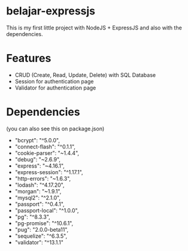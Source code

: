 # belajar-expressjs
  This is my first little project with NodeJS + ExpressJS and also with the dependencies. 

# Features
  - CRUD (Create, Read, Update, Delete) with SQL Database
  - Session for authentication page
  - Validator for authentication page

# Dependencies 
  (you can also see this on package.json)
  - "bcrypt": "^5.0.0",
  - "connect-flash": "^0.1.1",
  - "cookie-parser": "~1.4.4",
  - "debug": "~2.6.9",
  - "express": "~4.16.1",
  - "express-session": "^1.17.1",
  - "http-errors": "~1.6.3",
  - "lodash": "^4.17.20",
  - "morgan": "~1.9.1",
  - "mysql2": "^2.1.0",
  - "passport": "^0.4.1",
  - "passport-local": "^1.0.0",
  - "pg": "^8.3.3",
  - "pg-promise": "^10.6.1",
  - "pug": "2.0.0-beta11",
  - "sequelize": "^6.3.5",
  - "validator": "^13.1.1"  
